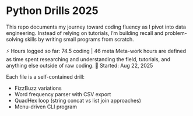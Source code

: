 # Python Drills 2025

This repo documents my journey toward coding fluency as I pivot into data engineering.
Instead of relying on tutorials, I’m building recall and problem-solving skills by
writing small programs from scratch. 

⚡ Hours logged so far: 74.5 coding | 46 meta
Meta-work hours are defined as time spent researching and understanding the field, tutorials, and anything else outside of raw coding.
📅 Started: Aug 22, 2025

Each file is a self-contained drill:
- FizzBuzz variations
- Word frequency parser with CSV export
- QuadHex loop (string concat vs list join approaches)
- Menu-driven CLI program
